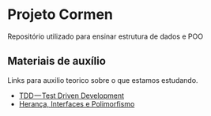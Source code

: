 # Projeto Cormen
Repositório utilizado para ensinar estrutura de dados e POO


## Materiais de auxílio

Links para auxilio teorico sobre o que estamos estudando.

* [TDD — Test Driven Development](https://medium.com/tableless/tdd-test-driven-development-71ad9a69d465)
* [Herança, Interfaces e Polimorfismo](https://medium.com/@danielchristofolli/heran%C3%A7a-polimorfismo-e-interfaces-java-4d2728b58924)
